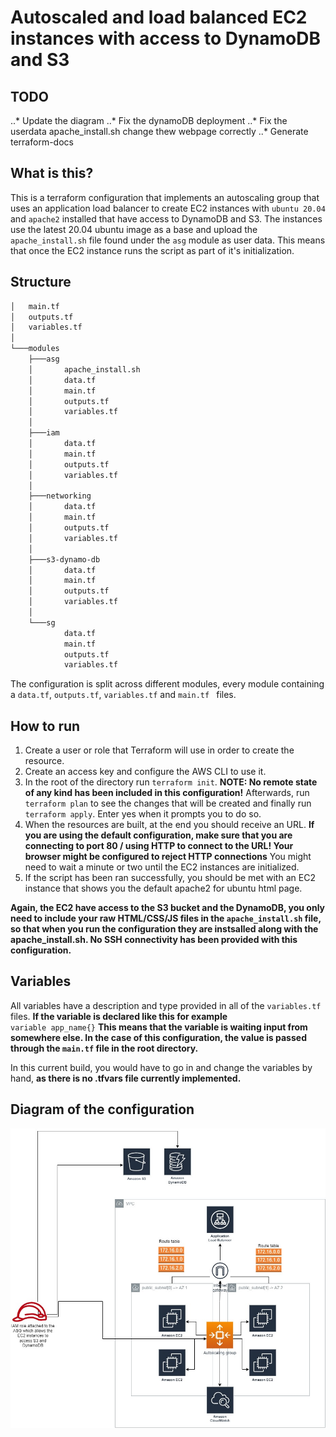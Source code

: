 # Autoscaled and load balanced EC2 instances with access to DynamoDB and S3

## TODO

 ..* Update the diagram
 ..* Fix the dynamoDB deployment
 ..* Fix the userdata apache_install.sh change thew webpage correctly
 ..* Generate terraform-docs 

## What is this?

This is a terraform configuration that implements an autoscaling group that uses an application load balancer to create EC2 instances with `ubuntu 20.04` and `apache2` installed that have access to DynamoDB and S3. The instances use the latest 20.04 ubuntu image as a base and upload the `apache_install.sh` file found under the `asg` module as user data. This means that once the EC2 instance runs the script as part of it's initialization.

## Structure
```bash
│   main.tf
│   outputs.tf
│   variables.tf
│   
└───modules
    ├───asg
    │       apache_install.sh    
    │       data.tf
    │       main.tf
    │       outputs.tf
    │       variables.tf
    │
    ├───iam
    │       data.tf
    │       main.tf
    │       outputs.tf
    │       variables.tf
    │
    ├───networking
    │       data.tf
    │       main.tf
    │       outputs.tf
    │       variables.tf
    │
    ├───s3-dynamo-db
    │       data.tf
    │       main.tf
    │       outputs.tf
    │       variables.tf
    │
    └───sg
            data.tf
            main.tf
            outputs.tf
            variables.tf

```
The configuration is split across different modules, every module containing a `data.tf`, `outputs.tf`, `variables.tf` and `main.tf ` files. 

## How to run

1. Create a user or role that Terraform will use in order to create the resource.
2. Create an access key and configure the AWS CLI to use it. 
3. In the root of the directory run `terraform init`. **NOTE: No remote state of any kind has been included in this configuration!** Afterwards, run `terraform plan` to see the changes that will be created and finally run `terraform apply`. Enter yes when it prompts you to do so.
4. When the resources are built, at the end you should receive an URL. **If you are using the default configuration, make sure that you are connecting to port 80 / using HTTP to connect to the URL! Your browser might be configured to reject HTTP connections** You might need to wait a minute or two until the EC2 instances are initialized. 
5. If the script has been ran successfully, you should be met with an EC2 instance that shows you the default apache2 for ubuntu html page.

**Again, the EC2 have access to the S3 bucket and the DynamoDB, you only need to include your raw HTML/CSS/JS files in the `apache_install.sh` file, so that when you run the configuration they are instsalled along with the apache_install.sh. No SSH connectivity has been provided with this configuration.**

## Variables 

All variables have a description and type provided in all of the `variables.tf` files. **If the variable is declared like this for example** <br>
`variable app_name{}`
**This means that the variable is waiting input from somewhere else. In the case of this configuration, the value is passed through the `main.tf` file in the root directory.**

In this current build, you would have to go in and change the variables by hand, **as there is no .tfvars file currently implemented.**

## Diagram of the configuration

![alt text](https://github.com/morskiq123/childish-tf-demo/blob/master/Diagram.jpg "Diagram.jpg")
